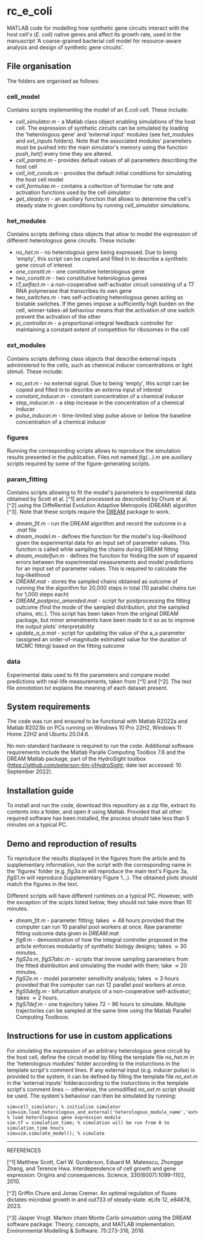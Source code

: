 # rc_e_coli
MATLAB code for modelling how synthetic gene circuits interact with the host cell's (_E. coli_) native genes and affect its growth rate, used in the manuscript 'A coarse-grained bacterial cell model for resource-aware analysis and design of synthetic gene circuits'.

## File organisation
The folders are organised as follows:

### cell_model
Contains scripts implementing the model of an E.coli cell. These include:
- _cell_simulator.m_ - a Matlab class object enabling simulations of the host cell. The expression of synthetic circuits can be simulated by loading the 'heterologous gene' and 'external input' modules (see _het_modules_ and _ext_inputs_ folders). Note that the associated modules' parameters must be pushed into the main simulator's memory using the function _push_het()_ every time they are altered.
- _cell_params.m_ - provides default values of all parameters describing the host cell
- _cell_init_conds.m_ - provides the default initial conditions for simulating the host cell model
- _cell_formulae.m_ - contains a collection of formulae for rate and activation functions used by the cell simulator
- _get_steady.m_ - an auxiliary function that allows to determine the cell's steady state in given conditions by running _cell_simulator_ simulations.

### het_modules
Contains scripts defining class objects that allow to model the expression of different heterologous gene circuits. These include:
- _no_het.m_ - no heterologous gene being expressed. Due to being 'empty', this script can be copied and filled in to describe a synthetic gene circuit of interest
- _one_constit.m_ - one constitutive heterologous gene
- _two_constit.m_ - two constitutive heterologous genes
- _t7_selfact.m_ - a non-cooperative self-activator circuit consisting of a T7 RNA polymerase that transcribes its own gene
- _two_switches.m_ - two self-activating heterologous genes acting as bistable switches. If the genes impose a sufficiently high burden on the cell, winner-takes-all behaviour means that the activation of one switch prevent the activation of the other
- _pi_controller.m_ - a proportional-integral feedback controller for maintaining a constant extent of competition for ribosomes in the cell

### ext_modules
Contains scripts defining class objects that describe external inputs administered to the cells, such as chemical inducer concentrations or light stimuli. These include:
- _no_ext.m_ - no external signal. Due to being 'empty', this script can be copied and filled in to describe an externa input of interest
- _constant_inducer.m_ - constant concentration of a chemical inducer
- _step_inducer.m_ - a step increase in the concentration of a chemical inducer
- _pulse_inducer.m_ - time-limited step pulse above or below the baseline concentration of a chemical inducer

### figures
Running the corresponding scripts allows to reproduce the simulation results presented in the publication. Files not named _fig(...).m_ are auxiliary scripts required by some of the figure-generating scripts.

### param_fitting
Contains scripts allowing to fit the model's parameters to experimental data obtained by Scott et al. [^1] and processed as descroibed by Chure et al. [^2] using the DiffeRential Evolution Adaptive Metropolis (DREAM) algorithm [^3]. Note that these scripts require the [DREAM](https://faculty.sites.uci.edu/jasper/software/#eleven) package to work.
- _dream_fit.m_ - run the DREAM algorithm and record the outcome in a _.mat_ file
- _dream_model.m_ - defines the function for the model's log-likelihood given the experimental data for an input set of parameter values. This function is called while sampling the chains during DREAM fitting
- _dream_modelfun.m_ - defines the function for finding the sum of squared errors between the experimental measurements and model predictions for an input set of parameter values. This is required to calculate the log-likelihood
- _DREAM.mat_ - stores the sampled chains obtained as outcome of running the the algorithm for 20,000 steps in total (10 parallel chains tun for 1,000 steps each)
- _DREAM_postproc_amended.mat_ - script for postprocessing the fitting outcome (find the mode of the sampled distribution, plot the sampled chains, etc.). This script has been taken from the original DREAM package, but minor amendments have been made to it so as to improve the output plots' interpretability
- _update_a_a.mat_ - script for updating the value of the a_a parameter (assigned an order-of-magnitude estimated value for the duration of MCMC fitting) based on the fitting outcome

### data
Experimental data used to fit the parameters and compare model predictions with real-life measurements, taken from [^1] and [^2]. The text file _annotation.txt_ explains the meaning of each dataset present.

## System requirements
The code was run and ensured to be functional with Matlab R2022a and Matlab R2023b on PCs running on Windows 10 Pro 22H2, Windows 11 Home 22H2 and Ubuntu 20.04.6.

No non-standard hardware is required to run the code. Additional software requirements include the Matlab Paralle Computing Toolbox 7.6 and the DREAM Matlab package, part of the HydroSight toolbox (https://github.com/peterson-tim-j/HydroSight; date last accessed: 10 September 2022).

## Installation guide
To install and run the code, download this repository as a zip file, extract its contents into a folder, and open it using Matlab. Provided that all other required software has been installed, the process should take less than 5 minutes on a typical PC.

## Demo and reproduction of results
To reproduce the results displayed in the figures from the article and its supplementary information, run the script with the corresponding name in the 'figures' folder (e.g. _fig3a.m_ will reproduce the main text's Figure 3a, _figS1.m_ will reproduce Supplementary Figure 1...). The obtained plots should match the figures in the text.

Different scripts will have different runtimes on a typical PC. However, with the exception of the scipts listed below, they should not take more than 10 minutes.
- _dream_fit.m_ - parameter fitting; takes $\approx 48$ hours provided that the computer can run 10 parallel pool workers at once. Raw parameter fitting outcome data given in _DREAM.mat_
- _fig9.m_ - demonstration of how the integral controller proposed in the article enforces modularity of synthetic biology designs; takes $\approx 30$ minutes.
- _figS2a.m_, _figS7abc.m_ - scripts that invove sampling parameters from the fitted distribution and simulating the model with them; take $\approx 20$ minutes.
- _figS2e.m_ - model parameter sensitivity analysis; takes $\approx 3$ hours provided that the computer can run 12 parallel pool workers at once.
- _figS5defg.m_ - bifurcation analysis of a non-cooperative self-activator; takes $\approx 2$ hours.
- _figS7def.m_ - one trajectory takes $72-96$ hours to simulate. Multiple trajectories can be sampled at the same time using the Matlab Parallel Computing Toolboox.

## Instructions for use in custom applications
For simulating the expression of an arbitrary heterologous gene circuit by the host cell, define the circuit model by filling the template file _no_het.m_ in the 'heterologous modules' folder according to the insturctions in the template script's comment lines. If any external input (e.g. inducer pulse) is provided to the system, it can be defined by filling the template file _no_ext.m_ in the 'external inputs' folderaccording to the insturctions in the template script's comment lines -- otherwise, the unmodified _no_ext.m_ script should be used. The system's behaviour can then be simulated by running:
```
sim=cell_simulator; % initialise simulator
sim=sim.load_heterologous_and_external('heterologous_module_name','external_input_module_name'); % load heterologous gene expression module
sim.tf = simulation_time; % simulation will be run from 0 to simulation_time hours
sim=sim.simulate_model(); % simulate
```

---

REFERENCES

[^1] Matthew Scott, Carl W. Gunderson, Eduard M. Mateescu, Zhongge Zhang, and Terence Hwa. Interdependence of cell growth and gene expression: Origins and consequences. Science, 330(6007):1099–1102, 2010.

[^2] Griffin Chure and Jonas Cremer. An optimal regulation of fluxes dictates microbial growth in and out733
of steady-state. eLife 12, e84878, 2023.

[^3] Jasper Vrugt. Markov chain Monte Carlo simulation using the DREAM software package: Theory, concepts, and MATLAB implementation. Environmental Modelling & Software. 75:273-316, 2016.
